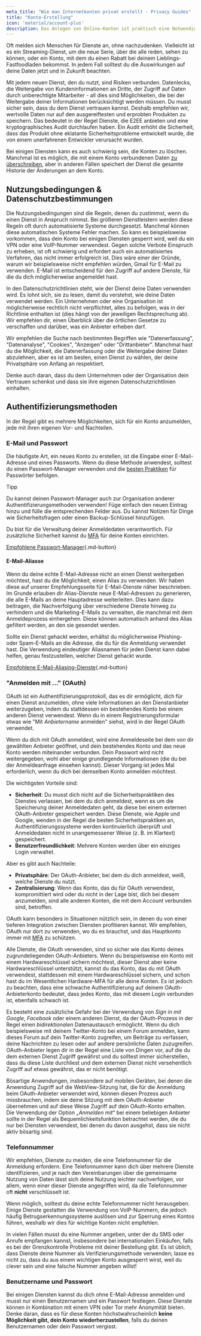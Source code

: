 ```yaml
---
meta_title: "Wie man Internetkonten privat erstellt - Privacy Guides"
title: "Konto-Erstellung"
icon: 'material/account-plus'
description: Das Anlegen von Online-Konten ist praktisch eine Notwendigkeit für das Internet. Mit diesen Schritten kannst du sicherstellen, dass du privat bleibst.
---
```


Oft melden sich Menschen für Dienste an, ohne nachzudenken. Vielleicht ist es ein Streaming-Dienst, um die neue Serie, über die alle reden, sehen zu können, oder ein Konto, mit dem du einen Rabatt bei deinem Lieblings-Fastfoodladen bekommst. In jedem Fall solltest du die Auswirkungen auf deine Daten jetzt und in Zukunft beachten.

Mit jedem neuen Dienst, den du nutzt, sind Risiken verbunden. Datenlecks, die Weitergabe von Kundeninformationen an Dritte, der Zugriff auf Daten durch unberechtigte Mitarbeiter - all dies sind Möglichkeiten, die bei der Weitergabe deiner Informationen berücksichtigt werden müssen. Du musst sicher sein, dass du dem Dienst vertrauen kannst. Deshalb empfehlen wir, wertvolle Daten nur auf den ausgereiftesten und erprobten Produkten zu speichern. Das bedeutet in der Regel Dienste, die E2EE anbieten und eine kryptographisches Audit durchlaufen haben. Ein Audit erhöht die Sicherheit, dass das Produkt ohne eklatante Sicherheitsprobleme entwickelt wurde, die von einem unerfahrenen Entwickler verursacht wurden.

Bei einigen Diensten kann es auch schwierig sein, die Konten zu löschen. Manchmal ist es möglich, die mit einem Konto verbundenen Daten [zu überschreiben](account-deletion.md#overwriting-account-information), aber in anderen Fällen speichert der Dienst die gesamte Historie der Änderungen an dem Konto.

## Nutzungsbedingungen & Datenschutzbestimmungen

Die Nutzungsbedingungen sind die Regeln, denen du zustimmst, wenn du einen Dienst in Anspruch nimmst. Bei größeren Dienstleistern werden diese Regeln oft durch automatisierte Systeme durchgesetzt. Manchmal können diese automatischen Systeme Fehler machen. So kann es beispielsweise vorkommen, dass dein Konto bei einigen Diensten gesperrt wird, weil du ein VPN oder eine VoIP-Nummer verwendest. Gegen solche Verbote Einspruch zu erheben, ist oft schwierig und erfordert auch ein automatisiertes Verfahren, das nicht immer erfolgreich ist. Dies wäre einer der Gründe, warum wir beispielsweise nicht empfehlen würden, Gmail für E-Mail zu verwenden. E-Mail ist entscheidend für den Zugriff auf andere Dienste, für die du dich möglicherweise angemeldet hast.

In den Datenschutzrichtlinien steht, wie der Dienst deine Daten verwenden wird. Es lohnt sich, sie zu lesen, damit du verstehst, wie deine Daten verwendet werden. Ein Unternehmen oder eine Organisation ist möglicherweise rechtlich nicht verpflichtet, alles zu befolgen, was in der Richtlinie enthalten ist (dies hängt von der jeweiligen Rechtsprechung ab). Wir empfehlen dir, einen Überblick über die örtlichen Gesetze zu verschaffen und darüber, was ein Anbieter erheben darf.

Wir empfehlen die Suche nach bestimmten Begriffen wie "Datenerfassung", "Datenanalyse", "Cookies", "Anzeigen" oder "Drittanbieter". Manchmal hast du die Möglichkeit, die Datenerfassung oder die Weitergabe deiner Daten abzulehnen, aber es ist am besten, einen Dienst zu wählen, der deine Privatsphäre von Anfang an respektiert.

Denke auch daran, dass du dem Unternehmen oder der Organisation dein Vertrauen schenkst und dass sie ihre eigenen Datenschutzrichtlinien einhalten.

## Authentifizierungsmethoden

In der Regel gibt es mehrere Möglichkeiten, sich für ein Konto anzumelden, jede mit ihren eigenen Vor- und Nachteilen.

### E-Mail und Passwort

Die häufigste Art, ein neues Konto zu erstellen, ist die Eingabe einer E-Mail-Adresse und eines Passworts. Wenn du diese Methode anwendest, solltest du einen Passwort-Manager verwenden und die [besten Praktiken](passwords-overview.md) für Passwörter befolgen.

<div class="admonition tip" markdown>
<p class="admonition-title">Tipp</p>

Du kannst deinen Passwort-Manager auch zur Organisation anderer Authentifizierungsmethoden verwenden! Füge einfach den neuen Eintrag hinzu und fülle die entsprechenden Felder aus. Du kannst Notizen für Dinge wie Sicherheitsfragen oder einen Backup-Schlüssel hinzufügen.

</div>

Du bist für die Verwaltung deiner Anmeldedaten verantwortlich. Für zusätzliche Sicherheit kannst du [MFA](multi-factor-authentication.md) für deine Konten einrichten.

[Empfohlene Passwort-Manager](../passwords.md ""){.md-button}

#### E-Mail-Aliasse

Wenn du deine echte E-Mail-Adresse nicht an einen Dienst weitergeben möchtest, hast du die Möglichkeit, einen Alias zu verwenden. Wir haben diese auf unserer Empfehlungsseite für E-Mail-Dienste näher beschrieben. Im Grunde erlauben dir Alias-Dienste neue E-Mail-Adressen zu generieren, die alle E-Mails an deine Hauptadresse weiterleiten. Dies kann dazu beitragen, die Nachverfolgung über verschiedene Dienste hinweg zu verhindern und die Marketing-E-Mails zu verwalten, die manchmal mit dem Anmeldeprozess einhergehen. Diese können automatisch anhand des Alias gefiltert werden, an den sie gesendet werden.

Sollte ein Dienst gehackt werden, erhältst du möglicherweise Phishing- oder Spam-E-Mails an die Adresse, die du für die Anmeldung verwendet hast. Die Verwendung eindeutiger Aliasnamen für jeden Dienst kann dabei helfen, genau festzustellen, welcher Dienst gehackt wurde.

[Empfohlene E-Mail-Aliasing-Dienste](../email-aliasing.md ""){.md-button}

### "Anmelden mit ..." (OAuth)

OAuth ist ein Authentifizierungsprotokoll, das es dir ermöglicht, dich für einen Dienst anzumelden, ohne viele Informationen an den Dienstanbieter weiterzugeben, indem du stattdessen ein bestehendes Konto bei einem anderen Dienst verwendest. Wenn du in einem Registrierungsformular etwas wie "Mit *Anbietername* anmelden" siehst, wird in der Regel OAuth verwendet.

Wenn du dich mit OAuth anmeldest, wird eine Anmeldeseite bei dem von dir gewählten Anbieter geöffnet, und dein bestehendes Konto und das neue Konto werden miteinander verbunden. Dein Passwort wird nicht weitergegeben, wohl aber einige grundlegende Informationen (die du bei der Anmeldeanfrage einsehen kannst). Dieser Vorgang ist jedes Mal erforderlich, wenn du dich bei demselben Konto anmelden möchtest.

Die wichtigsten Vorteile sind:

- **Sicherheit**: Du musst dich nicht auf die Sicherheitspraktiken des Dienstes verlassen, bei dem du dich anmeldest, wenn es um die Speicherung deiner Anmeldedaten geht, da diese bei einem externen OAuth-Anbieter gespeichert werden. Diese Dienste, wie Apple und Google, wenden in der Regel die besten Sicherheitspraktiken an, Authentifizierungssysteme werden kontinuierlich überprüft und Anmeldedaten nicht in unangemessener Weise (z. B. im Klartext) gespeichert.
- **Benutzerfreundlichkeit**: Mehrere Konten werden über ein einziges Login verwaltet.

Aber es gibt auch Nachteile:

- **Privatsphäre**: Der OAuth-Anbieter, bei dem du dich anmeldest, weiß, welche Dienste du nutzt.
- **Zentralisierung**: Wenn das Konto, das du für OAuth verwendest, kompromittiert wird oder du nicht in der Lage bist, dich bei diesem anzumelden, sind alle anderen Konten, die mit dem Account verbunden sind, betroffen.

OAuth kann besonders in Situationen nützlich sein, in denen du von einer tieferen Integration zwischen Diensten profitieren kannst. Wir empfehlen, OAuth nur dort zu verwenden, wo du es brauchst, und das Hauptkonto immer mit [MFA](multi-factor-authentication.md) zu schützen.

Alle Dienste, die OAuth verwenden, sind so sicher wie das Konto deines zugrundeliegenden OAuth-Anbieters. Wenn du beispielsweise ein Konto mit einem Hardwareschlüssel sichern möchtest, dieser Dienst aber keine Hardwareschlüssel unterstützt, kannst du das Konto, das du mit OAuth verwendest, stattdessen mit einem Hardwareschlüssel sichern, und schon hast du im Wesentlichen Hardware-MFA für alle deine Konten. Es ist jedoch zu beachten, dass eine schwache Authentifizierung auf deinem OAuth-Anbieterkonto bedeutet, dass jedes Konto, das mit diesem Login verbunden ist, ebenfalls schwach ist.

Es besteht eine zusätzliche Gefahr bei der Verwendung von *Sign in mit Google*, *Facebook* oder einem anderen Dienst, da der OAuth-Prozess in der Regel einen *bidirektionalen* Datenaustausch ermöglicht. Wenn du dich beispielsweise mit deinem Twitter-Konto bei einem Forum anmelden, kann dieses Forum auf dein Twitter-Konto zugreifen, um Beiträge zu verfassen, deine Nachrichten zu lesen oder auf andere persönliche Daten zuzugreifen. OAuth-Anbieter legen dir in der Regel eine Liste von Dingen vor, auf die du dem externen Dienst Zugriff gewährst und du solltest immer sicherstellen, dass du diese Liste durchliest und dem externen Dienst nicht versehentlich Zugriff auf etwas gewährst, das er nicht benötigt.

Bösartige Anwendungen, insbesondere auf mobilen Geräten, bei denen die Anwendung Zugriff auf die WebView-Sitzung hat, die für die Anmeldung beim OAuth-Anbieter verwendet wird, können diesen Prozess auch missbrauchen, indem sie deine Sitzung mit dem OAuth-Anbieter übernehmen und auf diese Weise Zugriff auf dein OAuth-Konto erhalten. Die Verwendung der Option *„Anmelden mit“* bei einem beliebigen Anbieter sollte in der Regel als Bequemlichkeitsfunktion betrachtet werden, die du nur bei Diensten verwendest, bei denen du davon ausgehst, dass sie nicht aktiv bösartig sind.

### Telefonnummer

Wir empfehlen, Dienste zu meiden, die eine Telefonnummer für die Anmeldung erfordern. Eine Telefonnummer kann dich über mehrere Dienste identifizieren, und je nach den Vereinbarungen über die gemeinsame Nutzung von Daten lässt sich deine Nutzung leichter nachverfolgen, vor allem, wenn einer dieser Dienste angegriffen wird, da die Telefonnummer oft **nicht** verschlüsselt ist.

Wenn möglich, solltest du deine echte Telefonnummer nicht herausgeben. Einige Dienste gestatten die Verwendung von VoIP-Nummern, die jedoch häufig Betrugserkennungssysteme auslösen und zur Sperrung eines Kontos führen, weshalb wir dies für wichtige Konten nicht empfehlen.

In vielen Fällen musst du eine Nummer angeben, unter der du SMS oder Anrufe empfangen kannst, insbesondere bei internationalen Einkäufen, falls es bei der Grenzkontrolle Probleme mit deiner Bestellung gibt. Es ist üblich, dass Dienste deine Nummer als Verifizierungsmethode verwenden; lasse es nicht zu, dass du aus einem wichtigen Konto ausgesperrt wirst, weil du clever sein und eine falsche Nummer angeben willst!

### Benutzername und Passwort

Bei einigen Diensten kannst du dich ohne E-Mail-Adresse anmelden und musst nur einen Benutzernamen und ein Passwort festlegen. Diese Dienste können in Kombination mit einem VPN oder Tor mehr Anonymität bieten. Denke daran, dass es für diese Konten höchstwahrscheinlich **keine Möglichkeit gibt, dein Konto wiederherzustellen**, falls du deinen Benutzernamen oder dein Passwort vergisst.
